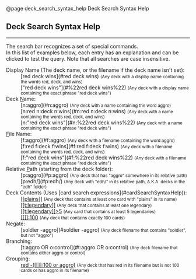 @page deck_search_syntax_help Deck Search Syntax Help

## Deck Search Syntax Help
-----
The search bar recognizes a set of special commands.<br>
In this list of examples below, each entry has an explanation and can be clicked to test the query. Note that all
searches are case insensitive.
<dl>
<dt>Display Name (The deck name, or the filename if the deck name isn't set):</dt>
<dd>[red deck wins](#red deck wins) <small>(Any deck with a display name containing the words red, deck, and wins)</small></dd>
<dd>["red deck wins"](#%22red deck wins%22) <small>(Any deck with a display name containing the exact phrase "red deck wins")</small></dd>

<dt>Deck <u>N</u>ame:</dt>
<dd>[n:aggro](#n:aggro) <small>(Any deck with a name containing the word aggro)</small></dd>
<dd>[n:red n:deck n:wins](#n:red n:deck n:wins) <small>(Any deck with a name containing the words red, deck, and wins)</small></dd>
<dd>[n:"red deck wins"](#n:%22red deck wins%22) <small>(Any deck with a name containing the exact phrase "red deck wins")</small></dd>

<dt><u>F</u>ile Name:</dt>
<dd>[f:aggro](#f:aggro) <small>(Any deck with a filename containing the word aggro)</small></dd>
<dd>[f:red f:deck f:wins](#f:red f:deck f:wins) <small>(Any deck with a filename containing the words red, deck, and wins)</small></dd>
<dd>[f:"red deck wins"](#f:%22red deck wins%22) <small>(Any deck with a filename containing the exact phrase "red deck wins")</small></dd>

<dt>Relative <u>P</u>ath (starting from the deck folder):</dt>
<dd>[p:aggro](#p:aggro) <small>(Any deck that has "aggro" somewhere in its relative path)</small></dd>
<dd>[p:edh/](#p:edh/) <small>(Any deck with "edh/" in its relative path, A.K.A. decks in the "edh" folder)</small></dd>

<dt>Deck Contents (Uses [card search expressions](#cardSearchSyntaxHelp)):</dt>
<dd><a href="#[[plains]]">[[plains]]</a> <small>(Any deck that contains at least one card with "plains" in its name)</small></dd>
<dd><a href="#[[t:legendary]]">[[t:legendary]]</a> <small>(Any deck that contains at least one legendary)</small></dd>
<dd><a href="#[[t:legendary]]>5">[[t:legendary]]>5</a> <small>(Any card that contains at least 5 legendaries)</small></dd>
<dd><a href="#[[]]:100">[[]]:100</a> <small>(Any deck that contains exactly 100 cards)</small></dd>

<dt>Negate:</dt>
<dd>[soldier -aggro](#soldier -aggro) <small>(Any deck filename that contains "soldier", but not "aggro")</small></dd>

<dt>Branching:</dt>
<dd>[t:aggro OR o:control](#t:aggro OR o:control) <small>(Any deck filename that contains either aggro or control)</small></dd>

<dt>Grouping:</dt>
<dd><a href="#red -([[]]:100 or aggro)">red -([[]]:100 or aggro)</a> <small>(Any deck that has red in its filename but is not 100 cards or has aggro in its filename)</small></dd>

</dl>
